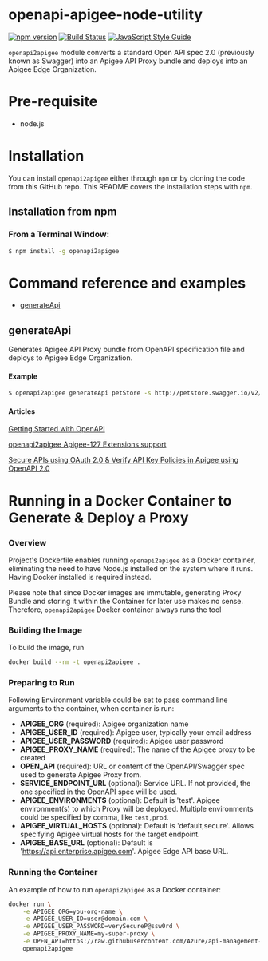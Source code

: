 openapi-apigee-node-utility
===========================

[![npm version][npm-badge]][npm-url]
[![Build Status][travis-badge]][travis-url]
[![JavaScript Style Guide](https://img.shields.io/badge/code%20style-standard-brightgreen.svg)](http://standardjs.com/)

`openapi2apigee` module converts a standard Open API spec 2.0 (previously known as Swagger) into an Apigee API Proxy bundle and deploys into an Apigee Edge Organization.

# Pre-requisite 
- node.js

# Installation
You can install `openapi2apigee` either through `npm` or by cloning the code from this GitHub repo.  This README covers the installation steps with `npm`.

## Installation from npm
### From a Terminal Window:
```bash
$ npm install -g openapi2apigee
```

# <a name="reference"></a>Command reference and examples

* [generateApi](#generateapi)

## <a name="generateapi"></a>generateApi

Generates Apigee API Proxy bundle from OpenAPI specification file and deploys to Apigee Edge Organization.

#### Example

```bash
$ openapi2apigee generateApi petStore -s http://petstore.swagger.io/v2/swagger.json -D -d /Users/me/Desktop/
```

#### Articles

<a href="https://community.apigee.com/articles/8796/openapi2apigee-a-nodejs-command-line-tool-to-generate.html">Getting Started with OpenAPI</a>

<a href="https://community.apigee.com/articles/9478/openapi2apigee-020-version-generating-apigee-policies.html">openapi2apigee Apigee-127 Extensions support</a>

<a href="https://community.apigee.com/articles/9741/openapi2apigee-021-version-securing-apis-using-oas.html"> Secure APIs using OAuth 2.0 & Verify API Key Policies in Apigee using OpenAPI 2.0</a>


[npm-badge]: https://badge.fury.io/js/openapi2apigee.svg
[npm-url]: https://badge.fury.io/js/openapi2apigee
[travis-badge]: https://travis-ci.org/anil614sagar/openapi2apigee.svg?branch=master
[travis-url]: https://travis-ci.org/anil614sagar/openapi2apigee


# Running in a Docker Container to Generate & Deploy a Proxy

### Overview

Project's Dockerfile enables running `openapi2apigee` as a Docker
container, eliminating the need to have Node.js installed on the system
where it runs. Having Docker installed is required instead.

Please note that since Docker images are immutable, generating Proxy
Bundle and storing it within the Container for later use makes no sense.
Therefore, `openapi2apigee` Docker container always runs the tool

### Building the Image

To build the image, run
```bash
docker build --rm -t openapi2apigee .
```

### Preparing to Run

Following Environment variable could be set to pass command line arguments
to the container, when container is run:
* **APIGEE_ORG** (required): Apigee organization name
* **APIGEE_USER_ID** (required): Apigee user, typically your email address
* **APIGEE_USER_PASSWORD** (required): Apigee user password
* **APIGEE_PROXY_NAME** (required): The name of the Apigee proxy to be
  created
* **OPEN_API** (required): URL or content of the OpenAPI/Swagger
  spec used to generate Apigee Proxy from.
* **SERVICE_ENDPOINT_URL** (optional): Service URL. If not provided, the
  one specified in the OpenAPI spec will be used.
* **APIGEE_ENVIRONMENTS** (optional): Default is 'test'. Apigee environment(s) to which Proxy will be deployed. Multiple environments
could be specified by comma, like `test,prod`.
* **APIGEE_VIRTUAL_HOSTS** (optional): Default is 'default,secure'. Allows
  specifying Apigee virtual hosts for the target endpoint.
* **APIGEE_BASE_URL** (optional): Default is 'https://api.enterprise.apigee.com'. Apigee Edge API base URL.

### Running the Container

An example of how to run `openapi2apigee` as a Docker container:
```bash
docker run \
    -e APIGEE_ORG=you-org-name \
    -e APIGEE_USER_ID=user@domain.com \
    -e APIGEE_USER_PASSWORD=verySecureP@ssw0rd \
    -e APIGEE_PROXY_NAME=my-super-proxy \
    -e OPEN_API=https://raw.githubusercontent.com/Azure/api-management-samples/master/apis/httpbin.swagger.json \
    openapi2apigee
```
